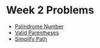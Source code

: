 # Week 2 Problems

- [Palindrome Number](https://leetcode.com/problems/palindrome-number/)
- [Valid Parentheses](https://leetcode.com/problems/valid-parentheses/)
- [Simplify Path](https://leetcode.com/problems/simplify-path/)
